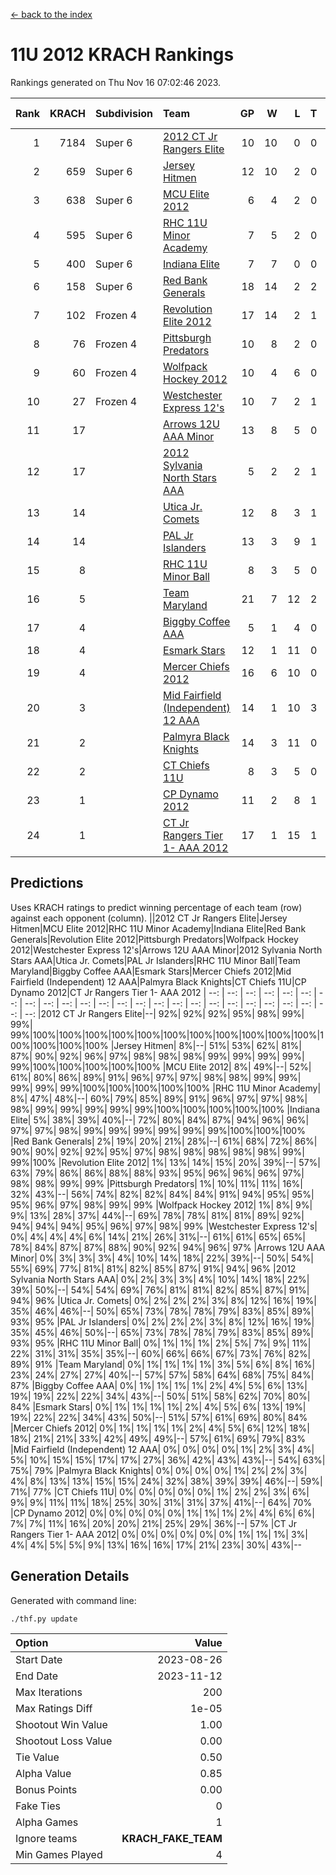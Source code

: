 [<- back to the index](readme.md)
# 11U 2012 KRACH Rankings
Rankings generated on Thu Nov 16 07:02:46 2023.

Rank|KRACH|Subdivision|Team|GP|W|L|T|OTW|OTL|SoS|Exp Wins|Win Diff
---:|---:|:---|:---|---:|---:|---:|---:|---:|---:|---:|---:|---:
1|7184|Super 6|[2012 CT Jr Rangers Elite](https://gamesheetstats.com/seasons/3664/teams/140909/schedule)|10|10|0|0|0|0|130|10.8|-0.0
2|659|Super 6|[Jersey Hitmen](https://gamesheetstats.com/seasons/3664/teams/140915/schedule)|12|10|2|0|0|0|666|10.8|-0.0
3|638|Super 6|[MCU Elite 2012](https://gamesheetstats.com/seasons/3664/teams/140908/schedule)|6|4|2|0|2|0|376|4.8|-0.0
4|595|Super 6|[RHC 11U Minor Academy](https://gamesheetstats.com/seasons/3664/teams/140913/schedule)|7|5|2|0|0|1|1074|5.8|-0.0
5|400|Super 6|[Indiana Elite](https://gamesheetstats.com/seasons/3664/teams/144355/schedule)|7|7|0|0|0|0|7|7.9|0.0
6|158|Super 6|[Red Bank Generals](https://gamesheetstats.com/seasons/3664/teams/140916/schedule)|18|14|2|2|2|0|63|15.9|0.0
7|102|Frozen 4|[Revolution Elite 2012](https://gamesheetstats.com/seasons/3664/teams/140924/schedule)|17|14|2|1|1|0|31|15.4|0.0
8|76|Frozen 4|[Pittsburgh Predators](https://gamesheetstats.com/seasons/3664/teams/140925/schedule)|10|8|2|0|0|1|36|8.9|0.0
9|60|Frozen 4|[Wolfpack Hockey 2012](https://gamesheetstats.com/seasons/3664/teams/140914/schedule)|10|4|6|0|0|1|1534|4.8|-0.0
10|27|Frozen 4|[Westchester Express 12's](https://gamesheetstats.com/seasons/3664/teams/140919/schedule)|10|7|2|1|1|0|17|8.4|0.0
11|17||[Arrows 12U AAA Minor](https://gamesheetstats.com/seasons/3664/teams/140920/schedule)|13|8|5|0|1|0|68|8.9|0.0
12|17||[2012 Sylvania North Stars AAA](https://gamesheetstats.com/seasons/3664/teams/162461/schedule)|5|2|2|1|0|0|136|3.4|0.0
13|14||[Utica Jr. Comets](https://gamesheetstats.com/seasons/3664/teams/140923/schedule)|12|8|3|1|2|0|27|9.4|0.0
14|14||[PAL Jr Islanders](https://gamesheetstats.com/seasons/3664/teams/140921/schedule)|13|3|9|1|0|2|1121|4.4|0.0
15|8||[RHC 11U Minor Ball](https://gamesheetstats.com/seasons/3664/teams/140917/schedule)|8|3|5|0|0|0|37|3.9|0.0
16|5||[Team Maryland](https://gamesheetstats.com/seasons/3664/teams/140928/schedule)|21|7|12|2|1|0|1335|8.9|0.0
17|4||[Biggby Coffee AAA](https://gamesheetstats.com/seasons/3664/teams/144354/schedule)|5|1|4|0|0|0|138|1.9|0.0
18|4||[Esmark Stars](https://gamesheetstats.com/seasons/3664/teams/140926/schedule)|12|1|11|0|0|0|249|1.9|0.0
19|4||[Mercer Chiefs 2012](https://gamesheetstats.com/seasons/3664/teams/140918/schedule)|16|6|10|0|0|1|23|6.9|0.0
20|3||[Mid Fairfield (Independent) 12 AAA](https://gamesheetstats.com/seasons/3664/teams/140910/schedule)|14|1|10|3|0|2|80|3.4|0.0
21|2||[Palmyra Black Knights](https://gamesheetstats.com/seasons/3664/teams/140927/schedule)|14|3|11|0|0|1|37|3.9|0.0
22|2||[CT Chiefs 11U](https://gamesheetstats.com/seasons/3664/teams/140912/schedule)|8|3|5|0|0|1|5|3.9|0.0
23|1||[CP Dynamo 2012](https://gamesheetstats.com/seasons/3664/teams/140922/schedule)|11|2|8|1|0|0|114|3.4|0.0
24|1||[CT Jr Rangers Tier 1- AAA 2012](https://gamesheetstats.com/seasons/3664/teams/140911/schedule)|17|1|15|1|0|0|73|2.4|0.0

## Predictions
Uses KRACH ratings to predict winning percentage of each team (row) against each opponent (column).
||2012 CT Jr Rangers Elite|Jersey Hitmen|MCU Elite 2012|RHC 11U Minor Academy|Indiana Elite|Red Bank Generals|Revolution Elite 2012|Pittsburgh Predators|Wolfpack Hockey 2012|Westchester Express 12's|Arrows 12U AAA Minor|2012 Sylvania North Stars AAA|Utica Jr. Comets|PAL Jr Islanders|RHC 11U Minor Ball|Team Maryland|Biggby Coffee AAA|Esmark Stars|Mercer Chiefs 2012|Mid Fairfield (Independent) 12 AAA|Palmyra Black Knights|CT Chiefs 11U|CP Dynamo 2012|CT Jr Rangers Tier 1- AAA 2012
| --: | --: | --: | --: | --: | --: | --: | --: | --: | --: | --: | --: | --: | --: | --: | --: | --: | --: | --: | --: | --: | --: | --: | --: | --: 
|2012 CT Jr Rangers Elite|--| 92%| 92%| 92%| 95%| 98%| 99%| 99%| 99%|100%|100%|100%|100%|100%|100%|100%|100%|100%|100%|100%|100%|100%|100%|100%
|Jersey Hitmen|  8%|--| 51%| 53%| 62%| 81%| 87%| 90%| 92%| 96%| 97%| 98%| 98%| 98%| 99%| 99%| 99%| 99%| 99%|100%|100%|100%|100%|100%
|MCU Elite 2012|  8%| 49%|--| 52%| 61%| 80%| 86%| 89%| 91%| 96%| 97%| 97%| 98%| 98%| 99%| 99%| 99%| 99%| 99%|100%|100%|100%|100%|100%
|RHC 11U Minor Academy|  8%| 47%| 48%|--| 60%| 79%| 85%| 89%| 91%| 96%| 97%| 97%| 98%| 98%| 99%| 99%| 99%| 99%| 99%|100%|100%|100%|100%|100%
|Indiana Elite|  5%| 38%| 39%| 40%|--| 72%| 80%| 84%| 87%| 94%| 96%| 96%| 97%| 97%| 98%| 99%| 99%| 99%| 99%| 99%| 99%|100%|100%|100%
|Red Bank Generals|  2%| 19%| 20%| 21%| 28%|--| 61%| 68%| 72%| 86%| 90%| 90%| 92%| 92%| 95%| 97%| 98%| 98%| 98%| 98%| 98%| 99%| 99%|100%
|Revolution Elite 2012|  1%| 13%| 14%| 15%| 20%| 39%|--| 57%| 63%| 79%| 86%| 86%| 88%| 88%| 93%| 95%| 96%| 96%| 96%| 97%| 98%| 98%| 99%| 99%
|Pittsburgh Predators|  1%| 10%| 11%| 11%| 16%| 32%| 43%|--| 56%| 74%| 82%| 82%| 84%| 84%| 91%| 94%| 95%| 95%| 95%| 96%| 97%| 98%| 99%| 99%
|Wolfpack Hockey 2012|  1%|  8%|  9%|  9%| 13%| 28%| 37%| 44%|--| 69%| 78%| 78%| 81%| 81%| 89%| 92%| 94%| 94%| 94%| 95%| 96%| 97%| 98%| 99%
|Westchester Express 12's|  0%|  4%|  4%|  4%|  6%| 14%| 21%| 26%| 31%|--| 61%| 61%| 65%| 65%| 78%| 84%| 87%| 87%| 88%| 90%| 92%| 94%| 96%| 97%
|Arrows 12U AAA Minor|  0%|  3%|  3%|  3%|  4%| 10%| 14%| 18%| 22%| 39%|--| 50%| 54%| 55%| 69%| 77%| 81%| 81%| 82%| 85%| 87%| 91%| 94%| 96%
|2012 Sylvania North Stars AAA|  0%|  2%|  3%|  3%|  4%| 10%| 14%| 18%| 22%| 39%| 50%|--| 54%| 54%| 69%| 76%| 81%| 81%| 82%| 85%| 87%| 91%| 94%| 96%
|Utica Jr. Comets|  0%|  2%|  2%|  2%|  3%|  8%| 12%| 16%| 19%| 35%| 46%| 46%|--| 50%| 65%| 73%| 78%| 78%| 79%| 83%| 85%| 89%| 93%| 95%
|PAL Jr Islanders|  0%|  2%|  2%|  2%|  3%|  8%| 12%| 16%| 19%| 35%| 45%| 46%| 50%|--| 65%| 73%| 78%| 78%| 79%| 83%| 85%| 89%| 93%| 95%
|RHC 11U Minor Ball|  0%|  1%|  1%|  1%|  2%|  5%|  7%|  9%| 11%| 22%| 31%| 31%| 35%| 35%|--| 60%| 66%| 66%| 67%| 73%| 76%| 82%| 89%| 91%
|Team Maryland|  0%|  1%|  1%|  1%|  1%|  3%|  5%|  6%|  8%| 16%| 23%| 24%| 27%| 27%| 40%|--| 57%| 57%| 58%| 64%| 68%| 75%| 84%| 87%
|Biggby Coffee AAA|  0%|  1%|  1%|  1%|  1%|  2%|  4%|  5%|  6%| 13%| 19%| 19%| 22%| 22%| 34%| 43%|--| 50%| 51%| 58%| 62%| 70%| 80%| 84%
|Esmark Stars|  0%|  1%|  1%|  1%|  1%|  2%|  4%|  5%|  6%| 13%| 19%| 19%| 22%| 22%| 34%| 43%| 50%|--| 51%| 57%| 61%| 69%| 80%| 84%
|Mercer Chiefs 2012|  0%|  1%|  1%|  1%|  1%|  2%|  4%|  5%|  6%| 12%| 18%| 18%| 21%| 21%| 33%| 42%| 49%| 49%|--| 57%| 61%| 69%| 79%| 83%
|Mid Fairfield (Independent) 12 AAA|  0%|  0%|  0%|  0%|  1%|  2%|  3%|  4%|  5%| 10%| 15%| 15%| 17%| 17%| 27%| 36%| 42%| 43%| 43%|--| 54%| 63%| 75%| 79%
|Palmyra Black Knights|  0%|  0%|  0%|  0%|  1%|  2%|  2%|  3%|  4%|  8%| 13%| 13%| 15%| 15%| 24%| 32%| 38%| 39%| 39%| 46%|--| 59%| 71%| 77%
|CT Chiefs 11U|  0%|  0%|  0%|  0%|  0%|  1%|  2%|  2%|  3%|  6%|  9%|  9%| 11%| 11%| 18%| 25%| 30%| 31%| 31%| 37%| 41%|--| 64%| 70%
|CP Dynamo 2012|  0%|  0%|  0%|  0%|  0%|  1%|  1%|  1%|  2%|  4%|  6%|  6%|  7%|  7%| 11%| 16%| 20%| 20%| 21%| 25%| 29%| 36%|--| 57%
|CT Jr Rangers Tier 1- AAA 2012|  0%|  0%|  0%|  0%|  0%|  0%|  1%|  1%|  1%|  3%|  4%|  4%|  5%|  5%|  9%| 13%| 16%| 16%| 17%| 21%| 23%| 30%| 43%|--

## Generation Details

Generated with command line:
```
./thf.py update
```

| Option | Value |
| :----- | ----: |
| Start Date | 2023-08-26 |
| End Date | 2023-11-12 |
| Max Iterations | 200 |
| Max Ratings Diff | 1e-05 |
| Shootout Win Value | 1.00 |
| Shootout Loss Value | 0.00 |
| Tie Value | 0.50 |
| Alpha Value | 0.85 |
| Bonus Points | 0.00 |
| Fake Ties | 0 |
| Alpha Games | 1 |
| Ignore teams | __KRACH_FAKE_TEAM__ |
| Min Games Played | 4 |

